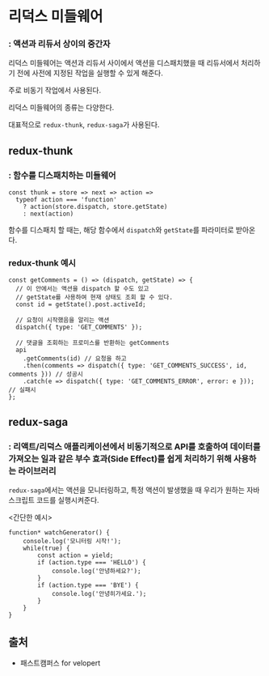 # 리덕스 미들웨어
### : 액션과 리듀서 상이의 중간자
리덕스 미들웨어는 액션과 리듀서 사이에서 액션을 디스패치했을 때 리듀서에서 처리하기 전에 사전에 지정된 작업을 실행할 수 있게 해준다.

주로 비동기 작업에서 사용된다.

리덕스 미들웨어의 종류는 다양한다.

대표적으로 `redux-thunk`, `redux-saga`가 사용된다.

## redux-thunk
### : 함수를 디스패치하는 미들웨어
```
const thunk = store => next => action =>
  typeof action === 'function'
    ? action(store.dispatch, store.getState)
    : next(action)
```
함수를 디스패치 할 때는, 해당 함수에서 `dispatch`와 `getState`를 파라미터로 받아온다.

 

### redux-thunk 예시
```
const getComments = () => (dispatch, getState) => {
  // 이 안에서는 액션을 dispatch 할 수도 있고
  // getState를 사용하여 현재 상태도 조회 할 수 있다.
  const id = getState().post.activeId;

  // 요청이 시작했음을 알리는 액션
  dispatch({ type: 'GET_COMMENTS' });

  // 댓글을 조회하는 프로미스를 반환하는 getComments
  api
    .getComments(id) // 요청을 하고
    .then(comments => dispatch({ type: 'GET_COMMENTS_SUCCESS', id, comments })) // 성공시
    .catch(e => dispatch({ type: 'GET_COMMENTS_ERROR', error: e })); // 실패시
};
```

## redux-saga
### : 리액트/리덕스 애플리케이션에서 비동기적으로 API를 호출하여 데이터를 가져오는 일과 같은 부수 효과(Side Effect)를 쉽게 처리하기 위해 사용하는 라이브러리

`redux-saga`에서는 액션을 모니터링하고, 특정 액션이 발생했을 때 우리가 원하는 자바스크립트 코드를 실행시켜준다.

<간단한 예시>
```
function* watchGenerator() {
    console.log('모니터링 시작!');
	while(true) {
        const action = yield;
		if (action.type === 'HELLO') {
            console.log('안녕하세요?');
        }
		if (action.type === 'BYE') {
            console.log('안녕히가세요.');
        }
    }
}
```
## 출처
* 패스트캠퍼스 for velopert
    
